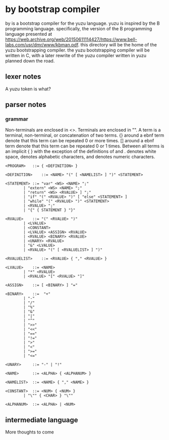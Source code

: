 # by bootstrap compiler

by is a bootstrap compiler for the yuzu language. yuzu is inspired by the B programming language. specifically, the version of the B programming language presented at https://web.archive.org/web/20150611114427/https://www.bell-labs.com/usr/dmr/www/kbman.pdf. this directory will be the home of the yuzu bootstrapping compiler. the yuzu bootstrapping compiler will be written in C, with a later rewrite of the yuzu compiler written in yuzu planned down the road.

## lexer notes

A yuzu token is what?

## parser notes

### grammar

Non-terminals are enclosed in <>. Terminals are enclosed in "". A term is a terminal, non-terminal, or concatenation of two terms. {} around a ebnf term denote that this term can be repeated 0 or more times. [] around a ebnf term denote that this term can be repeated 0 or 1 times. Between all terms is an implicit { <WS> } with the exception of the definitions of <NAME> and <CONSTANT>. <WS> denotes white space, <ALPHA> denotes alphabetic characters, and <NUM> denotes numeric characters.

	<PROGRAM>	::= { <DEFINITION> }
	
	<DEFINITION>	::= <NAME> "(" [ <NAMELIST> ] ")" <STATEMENT>
	
	<STATEMENT>	::= "var" <WS> <NAME> ";"
			| "extern" <WS> <NAME> ";"
			| "return" <WS> <RVALUE> ] ";"
			| "if" "(" <RVALUE> ")" [ "else" <STATEMENT> ]
			| "while" "(" <RVALUE> ")" <STATEMENT>
			| <RVALUE> ";"
			| "{" { STATEMENT } "}"
	
	<RVALUE>	::= "(" <RVALUE> ")"
			| <LVALUE>
			| <CONSTANT>
			| <LVALUE> <ASSIGN> <RVALUE>
			| <RVALUE> <BINARY> <RVALUE>
			| <UNARY> <RVALUE>
			| "&" <LVALUE>
			| <RVALUE> "(" [ <RVALUELIST> ] ")"

	<RVALUELIST>	::= <RVALUE> { "," <RVALUE> }

	<LVALUE>	::= <NAME>
			| "*" <RVALUE>
			| <RVALUE> "[" <RVALUE> "]"

	<ASSIGN>	::= [ <BINARY> ] "="

	<BINARY>	::=  "+" 
			| "-" 
			| "/" 
			| "%" 
			| "&" 
			| "|" 
			| "^" 
			| ">>" 
			| "<<" 
			| "==" 
			| "!=" 
			| ">" 
			| "<" 
			| ">=" 
			| "<="

	<UNARY>		::= "-" | "!"

	<NAME>		::= <ALPHA> { <ALPHANUM> }

	<NAMELIST>	::= <NAME> { "," <NAME> }

	<CONSTANT>	::= <NUM> { <NUM> }
			| "\"" { <CHAR> } "\""

	<ALPHANUM>	::= <ALPHA> | <NUM>

## intermediate language

More thoughts to come
